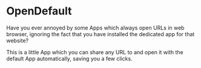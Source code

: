 # OpenDefault

Have you ever annoyed by some Apps which always open URLs in web browser, ignoring the fact that you have installed the dedicated app for that website?

This is a little App which you can share any URL to and open it with the default App automatically, saving you a few clicks. 
